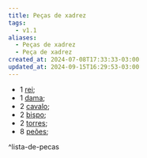 ```yaml
---
title: Peças de xadrez
tags:
  - v1.1
aliases:
  - Peças de xadrez
  - Peça de xadrez
created_at: 2024-07-08T17:33:33-03:00
updated_at: 2024-09-15T16:29:53-03:00
---
```


-  1 [rei](../../../../ideias/2024/07/07/Xadrez_Rei_xadrez.md);
-  1 [dama](../../../../ideias/2024/07/07/Xadrez_Dama.md);
-  2 [cavalo](../../../../ideias/2024/07/26/Xadrez_Cavalo.md);
-  2 [bispo](../../../../ideias/2024/07/07/Xadrez_Bispo.md);
-  2 [torres](Xadrez_Torre.md);
-  8 [peões](../../../../atomos/2024/07/26/Xadrez_Peao.md);

^lista-de-pecas